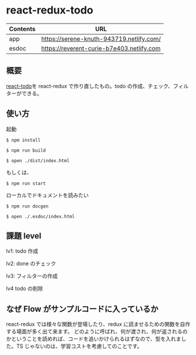 # react-redux-todo

| Contents | URL                                       |
| -------- | ----------------------------------------- |
| app      | https://serene-knuth-943719.netlify.com/  |
| esdoc    | https://reverent-curie-b7e403.netlify.com |

## 概要

[react-todo](https://github.com/sadnessOjisan/todo_react)を react-redux で作り直したもの。todo の作成、チェック、フィルターができる。

## 使い方

起動

```
$ npm install

$ npm run build

$ open ./dist/index.html

```

もしくは、

```
$ npm run start
```

ローカルでドキュメントを読みたい

```
$ npm run docgen

$ open ./.esdoc/index.html
```

## 課題 level

lv1: todo 作成

lv2: done のチェック

lv3: フィルターの作成

lv4 todo の削除

## なぜ Flow がサンプルコードに入っているか

react-redux では様々な関数が登場したり、redux に読ませるための関数を自作する場面が多く出て来ます。
どのように呼ばれ、何が渡され、何が返されるのかということを読めれば、コードを追いかけられるはずなので、型を入れました。TS じゃないのは、学習コストを考慮してのことです。
